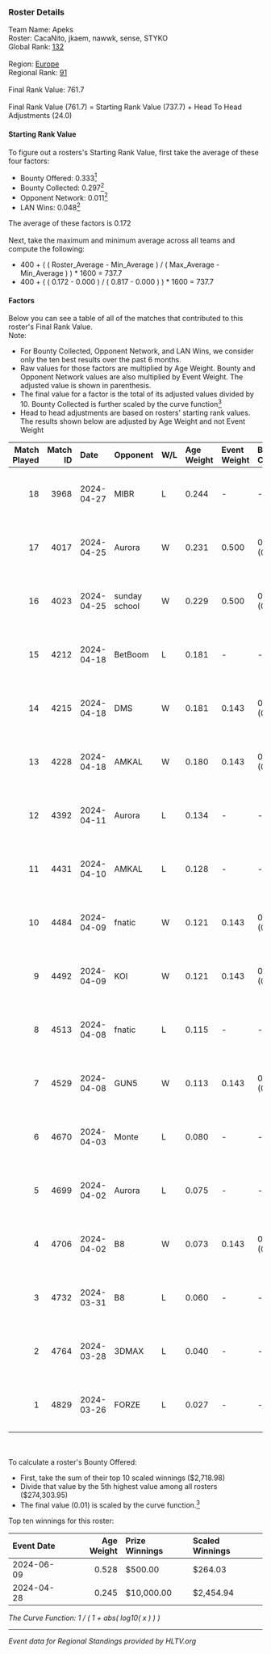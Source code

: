 ### Roster Details<br />
Team Name: Apeks<br />
Roster: CacaNito, jkaem, nawwk, sense, STYKO<br />
Global Rank: [132](../../standings_global_2024_09_18.md)<br />
<br />
Region: [Europe]( ../../standings_europe_2024_09_18.md)<br />
Regional Rank: [91]( ../../standings_europe_2024_09_18.md)<br />
<br />
Final Rank Value:  761.7<br />
<br />
Final Rank Value (761.7) = Starting Rank Value (737.7) + Head To Head Adjustments (24.0)<br />

#### Starting Rank Value<br />
To figure out a rosters's Starting Rank Value, first take the average of these four factors:<br />
- Bounty Offered: 0.333[<sup>1</sup>](#table2)
- Bounty Collected: 0.297[<sup>2</sup>](#table1)
- Opponent Network: 0.011[<sup>2</sup>](#table1)
- LAN Wins: 0.048[<sup>2</sup>](#table1)

The average of these factors is 0.172<br />
<br />
Next, take the maximum and minimum average across all teams and compute the following:<br />
- 400 + ( ( Roster_Average - Min_Average ) / ( Max_Average - Min_Average ) ) * 1600 = 737.7
- 400 + ( ( 0.172 - 0.000 ) / ( 0.817 - 0.000 ) ) * 1600 = 737.7


#### Factors<br />
Below you can see a table of all of the matches that contributed to this roster's Final Rank Value.<br />
Note:<br />

- For Bounty Collected, Opponent Network, and LAN Wins, we consider only the ten best results over the past 6 months.
- Raw values for those factors are multiplied by Age Weight. Bounty and Opponent Network values are also multiplied by Event Weight. The adjusted value is shown in parenthesis.
- The final value for a factor is the total of its adjusted values divided by 10. Bounty Collected is further scaled by the curve function[<sup>3</sup>](#curveFunction)
- Head to head adjustments are based on rosters' starting rank values. The results shown below are adjusted by Age Weight and not Event Weight
<span id="table1"></span><br />


| Match Played | Match ID | Date       | Opponent      | W/L | Age Weight | Event Weight | Bounty Collected | Opponent Network | LAN Wins  | H2H Adj. | Roster                               |
| -: | -: | :- | :- | :- | :- | :- | :- | :- | :- | -: | :- |
|           18 |     3968 | 2024-04-27 | MIBR          | L   | 0.244      | -            | -                | -                | -         |    -0.19 | CacaNito, jkaem, nawwk, sense, STYKO |
|           17 |     4017 | 2024-04-25 | Aurora        | W   | 0.231      | 0.500        | 0.268 (0.031)    | 0.527 (0.061)    | 1 (0.231) |     7.05 | CacaNito, jkaem, nawwk, sense, STYKO |
|           16 |     4023 | 2024-04-25 | sunday school | W   | 0.229      | 0.500        | 0.002 (0.000)    | 0.000 (0.000)    | 1 (0.229) |     1.61 | CacaNito, jkaem, nawwk, sense, STYKO |
|           15 |     4212 | 2024-04-18 | BetBoom       | L   | 0.181      | -            | -                | -                | -         |    -0.42 | CacaNito, jkaem, nawwk, sense, STYKO |
|           14 |     4215 | 2024-04-18 | DMS           | W   | 0.181      | 0.143        | 0.002 (0.000)    | 0.518 (0.013)    | 0 (0.000) |     3.79 | CacaNito, jkaem, nawwk, sense, STYKO |
|           13 |     4228 | 2024-04-18 | AMKAL         | W   | 0.180      | 0.143        | 0.121 (0.003)    | 0.405 (0.010)    | 0 (0.000) |     5.04 | CacaNito, jkaem, nawwk, sense, STYKO |
|           12 |     4392 | 2024-04-11 | Aurora        | L   | 0.134      | -            | -                | -                | -         |    -0.13 | CacaNito, jkaem, nawwk, sense, STYKO |
|           11 |     4431 | 2024-04-10 | AMKAL         | L   | 0.128      | -            | -                | -                | -         |    -0.47 | CacaNito, jkaem, nawwk, sense, STYKO |
|           10 |     4484 | 2024-04-09 | fnatic        | W   | 0.121      | 0.143        | 0.321 (0.006)    | 0.660 (0.011)    | 0 (0.000) |     3.71 | CacaNito, jkaem, nawwk, sense, STYKO |
|            9 |     4492 | 2024-04-09 | KOI           | W   | 0.121      | 0.143        | 0.052 (0.001)    | 0.285 (0.005)    | 0 (0.000) |     2.90 | CacaNito, jkaem, nawwk, sense, STYKO |
|            8 |     4513 | 2024-04-08 | fnatic        | L   | 0.115      | -            | -                | -                | -         |    -0.10 | CacaNito, jkaem, nawwk, sense, STYKO |
|            7 |     4529 | 2024-04-08 | GUN5          | W   | 0.113      | 0.143        | 0.000 (0.000)    | 0.000 (0.000)    | 0 (0.000) |     0.47 | CacaNito, jkaem, nawwk, sense, STYKO |
|            6 |     4670 | 2024-04-03 | Monte         | L   | 0.080      | -            | -                | -                | -         |    -0.65 | CacaNito, jkaem, nawwk, sense, STYKO |
|            5 |     4699 | 2024-04-02 | Aurora        | L   | 0.075      | -            | -                | -                | -         |    -0.07 | CacaNito, jkaem, nawwk, sense, STYKO |
|            4 |     4706 | 2024-04-02 | B8            | W   | 0.073      | 0.143        | 0.252 (0.003)    | 1.000 (0.010)    | 0 (0.000) |     2.06 | CacaNito, jkaem, nawwk, sense, STYKO |
|            3 |     4732 | 2024-03-31 | B8            | L   | 0.060      | -            | -                | -                | -         |    -0.21 | CacaNito, jkaem, nawwk, sense, STYKO |
|            2 |     4764 | 2024-03-28 | 3DMAX         | L   | 0.040      | -            | -                | -                | -         |    -0.01 | CacaNito, jkaem, nawwk, sense, STYKO |
|            1 |     4829 | 2024-03-26 | FORZE         | L   | 0.027      | -            | -                | -                | -         |    -0.37 | CacaNito, jkaem, nawwk, sense, STYKO |

<br />
<span id="table2"></span><br />
To calculate a roster's Bounty Offered:<br />

- First, take the sum of their top 10 scaled winnings ($2,718.98)
- Divide that value by the 5th highest value among all rosters ($274,303.95)
- The final value (0.01) is scaled by the curve function.[<sup>3</sup>](#curveFunction)

Top ten winnings for this roster:<br />

| Event Date | Age Weight | Prize Winnings | Scaled Winnings |
| :- | -: | :- | :- |
| 2024-06-09 |      0.528 | $500.00        | $264.03         |
| 2024-04-28 |      0.245 | $10,000.00     | $2,454.94       |


<span id="curveFunction"></span>_The Curve Function: 1 / ( 1 + abs( log10( x ) ) )_<br />

---
_Event data for Regional Standings provided by HLTV.org_<br />
